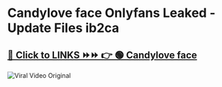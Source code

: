 
 # Candylove face Onlyfans Leaked - Update Files ib2ca

## <h2><a href="https://clipsfans.com/Candylove_face&ref=git">🔗 Click to LINKS ⏩⏩ 👉 🟢 Candylove face </a></h2>

<a href="https://clipsfans.com/Candylove_face&ref=git" rel="nofollow" data-target="animated-image.originalLink"><img src="https://i.ibb.co.com/xMMVF88/686577567.gif" alt="Viral Video Original" style="max-width: 100%; display: inline-block;" data-target="animated-image.originalImage"></a>

